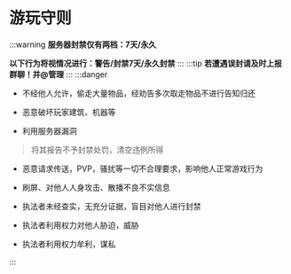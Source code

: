 # 游玩守则
:::warning 
**服务器封禁仅有两档：7天/永久**
 
**以下行为将视情况进行：警告/封禁7天/永久封禁**
:::
:::tip
**若遭遇误封请及时上报群聊！并@管理**
:::
:::danger
 
- 不经他人允许，偷走大量物品，经劝告多次取走物品不进行告知归还

- 恶意破坏玩家建筑、机器等

- 利用服务器漏洞
>将其报告不予封禁处罚，清空违例所得

- 恶意请求传送，PVP，骚扰等一切不合理要求，影响他人正常游戏行为

- 刷屏、对他人人身攻击、散播不良不实信息

- 执法者未经查实，无充分证据，盲目对他人进行封禁

- 执法者利用权力对他人胁迫，威胁
 
- 执法者利用权力牟利，谋私

:::
